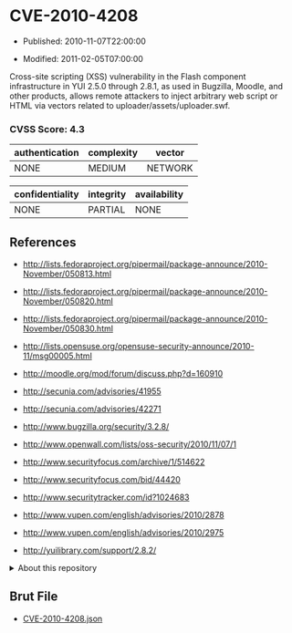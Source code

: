 # CVE-2010-4208

- Published: 2010-11-07T22:00:00

- Modified: 2011-02-05T07:00:00

Cross-site scripting (XSS) vulnerability in the Flash component infrastructure in YUI 2.5.0 through 2.8.1, as used in Bugzilla, Moodle, and other products, allows remote attackers to inject arbitrary web script or HTML via vectors related to uploader/assets/uploader.swf.

### CVSS Score: **4.3**

| authentication | complexity | vector |
| --- | --- | --- |
| NONE | MEDIUM | NETWORK |

| confidentiality | integrity | availability |
| --- | --- | --- |
| NONE | PARTIAL | NONE |

## References

* http://lists.fedoraproject.org/pipermail/package-announce/2010-November/050813.html

* http://lists.fedoraproject.org/pipermail/package-announce/2010-November/050820.html

* http://lists.fedoraproject.org/pipermail/package-announce/2010-November/050830.html

* http://lists.opensuse.org/opensuse-security-announce/2010-11/msg00005.html

* http://moodle.org/mod/forum/discuss.php?d=160910

* http://secunia.com/advisories/41955

* http://secunia.com/advisories/42271

* http://www.bugzilla.org/security/3.2.8/

* http://www.openwall.com/lists/oss-security/2010/11/07/1

* http://www.securityfocus.com/archive/1/514622

* http://www.securityfocus.com/bid/44420

* http://www.securitytracker.com/id?1024683

* http://www.vupen.com/english/advisories/2010/2878

* http://www.vupen.com/english/advisories/2010/2975

* http://yuilibrary.com/support/2.8.2/

<details>
<summary>About this repository</summary> 

  This repository is part of the project [Live Hack CVE](https://github.com/Live-Hack-CVE). Main website can be found [www.live-hack.org](https://www.live-hack.org) 
  
  Made by [Sn0wAlice](https://github.com/Sn0wAlice) for the people that care about security and need to have a feed of the latest CVEs. Hope you enjoy it, don't forget to star the repo and follow me on [Twitter](https://twitter.com/Sn0wAlice) and [Github](https://github.com/Sn0wAlice). And that is my [personnal website](https://www.alice-snow.me/)

  - [Home Page](https://github.com/Live-Hack-CVE)
  - [Framework](https://github.com/Live-Hack-CVE/cve-framework)
  - [CVE database](https://github.com/Live-Hack-CVE/full_database)
  - [Changelog](https://github.com/Live-Hack-CVE/Changelog)
</details>

## Brut File

* [CVE-2010-4208.json](https://raw.githubusercontent.com/Live-Hack-CVE/full_database/main/cves/2010/CVE-2010-4208.json)

